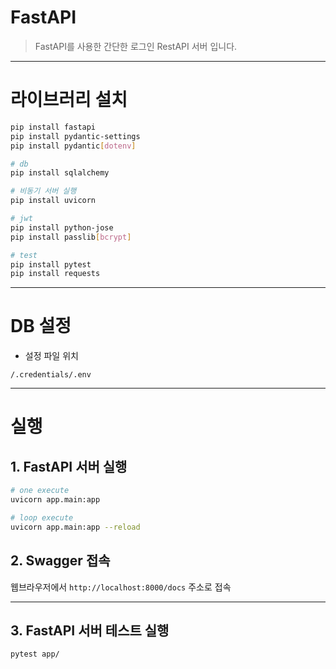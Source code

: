 # FastAPI

> FastAPI를 사용한 간단한 로그인 RestAPI 서버 입니다.


---


# 라이브러리 설치

```bash
pip install fastapi
pip install pydantic-settings
pip install pydantic[dotenv]

# db
pip install sqlalchemy

# 비동기 서버 실행
pip install uvicorn

# jwt
pip install python-jose
pip install passlib[bcrypt]

# test
pip install pytest
pip install requests
```


---

# DB 설정

- 설정 파일 위치
```
/.credentials/.env
```


---

# 실행

## 1. FastAPI 서버 실행

```bash
# one execute
uvicorn app.main:app

# loop execute
uvicorn app.main:app --reload
```

## 2. Swagger 접속

웹브라우저에서 `http://localhost:8000/docs` 주소로 접속


---

## 3. FastAPI 서버 테스트 실행

```bash
pytest app/
```
